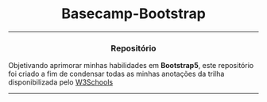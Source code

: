 <div align="center"><h1>Basecamp-Bootstrap</h1> </div>

---
<div align="center"><h3>Repositório</h3></div>

Objetivando aprimorar minhas habilidades em **Bootstrap5**, este repositório foi criado a fim de condensar todas as minhas anotações da trilha disponibilizada pelo [W3Schools](https://www.w3schools.com/bootstrap5/index.php)


---
